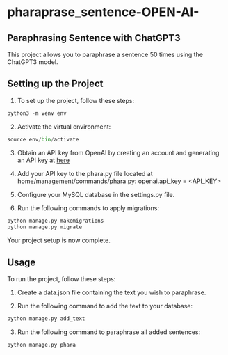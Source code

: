 # pharaprase_sentence-OPEN-AI-

## Paraphrasing Sentence with ChatGPT3

This project allows you to paraphrase a sentence 50 times using the ChatGPT3 model.

## Setting up the Project

1. To set up the project, follow these steps:

```python
python3 -m venv env
```
2. Activate the virtual environment:
```python
source env/bin/activate
```
3. Obtain an API key from OpenAI by creating an account and generating an API key at [here](https://platform.openai.com/account/api-keys)

4. Add your API key to the phara.py file located at home/management/commands/phara.py:
openai.api_key = <API_KEY>
5. Configure your MySQL database in the settings.py file.

6. Run the following commands to apply migrations:
```python
python manage.py makemigrations
python manage.py migrate
```
Your project setup is now complete.


## Usage
To run the project, follow these steps:

1. Create a data.json file containing the text you wish to paraphrase.

2. Run the following command to add the text to your database:
```python
python manage.py add_text
```
3. Run the following command to paraphrase all added sentences:
```python
python manage.py phara
```